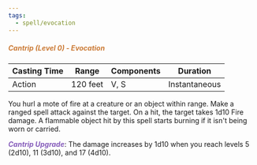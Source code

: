 ```yaml
---
tags:
  - spell/evocation
---
```

##### *<span style="color:rgb(203, 123, 55)">Cantrip (Level 0) - Evocation</span>*

| Casting Time | Range    | Components | Duration      |
| ------------ | -------- | ---------- | ------------- |
| Action       | 120 feet | V, S       | Instantaneous |
You hurl a mote of fire at a creature or an object within range. Make a ranged spell attack against the target. On a hit, the target takes 1d10 Fire damage. A flammable object hit by this spell starts burning if it isn't being worn or carried.  

**<span style="color:rgb(134, 93, 187)">_Cantrip Upgrade_</span>**: The damage increases by 1d10 when you reach levels 5 (2d10), 11 (3d10), and 17 (4d10).